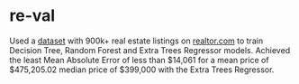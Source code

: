 # re-val

Used a [dataset](https://www.kaggle.com/datasets/ahmedshahriarsakib/usa-real-estate-dataset) with 900k+ real estate listings on [realtor.com](https://realtor.com) to train Decision Tree, Random Forest and Extra Trees Regressor models. Achieved the least Mean Absolute Error of less than \$14,061 for a mean price of \$475,205.02 median price of \$399,000 with the Extra Trees Regressor.
